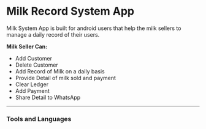 # Milk Record System App
<p>Milk System App is built for android users that help the milk sellers to manage a daily record of their users.</p>
<p><b>Milk Seller Can:</b><p>
<ul>
<li>Add Customer</li>
<li>Delete Customer</li>
<li>Add Record of Milk on a daily basis</li>
<li>Provide Detail of milk sold and payment</li>
<li>Clear Ledger</li>
<li>Add Payment</li>
<li>Share Detail to WhatsApp</li>
</ul>
<hr>
<h3>Tools and Languages</h3>
